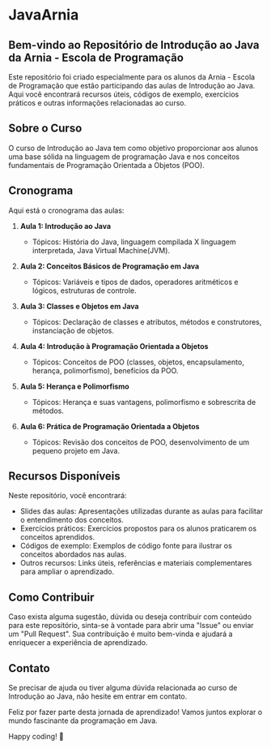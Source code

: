 # JavaArnia

## Bem-vindo ao Repositório de Introdução ao Java da Arnia - Escola de Programação

Este repositório foi criado especialmente para os alunos da Arnia - Escola de Programação que estão participando das aulas de Introdução ao Java. Aqui você encontrará recursos úteis, códigos de exemplo, exercícios práticos e outras informações relacionadas ao curso.

## Sobre o Curso

O curso de Introdução ao Java tem como objetivo proporcionar aos alunos uma base sólida na linguagem de programação Java e nos conceitos fundamentais de Programação Orientada a Objetos (POO).

## Cronograma

Aqui está o cronograma das aulas:

1. **Aula 1: Introdução ao Java**

   - Tópicos: História do Java, linguagem compilada X linguagem interpretada, Java Virtual Machine(JVM).

2. **Aula 2: Conceitos Básicos de Programação em Java**

   - Tópicos: Variáveis e tipos de dados, operadores aritméticos e lógicos, estruturas de controle.

4. **Aula 3: Classes e Objetos em Java**

   - Tópicos: Declaração de classes e atributos, métodos e construtores, instanciação de objetos.

3. **Aula 4: Introdução à Programação Orientada a Objetos**

   - Tópicos: Conceitos de POO (classes, objetos, encapsulamento, herança, polimorfismo), benefícios da POO.

5. **Aula 5: Herança e Polimorfismo**

   - Tópicos: Herança e suas vantagens, polimorfismo e sobrescrita de métodos.

6. **Aula 6: Prática de Programação Orientada a Objetos**

   - Tópicos: Revisão dos conceitos de POO, desenvolvimento de um pequeno projeto em Java.

## Recursos Disponíveis

Neste repositório, você encontrará:

- Slides das aulas: Apresentações utilizadas durante as aulas para facilitar o entendimento dos conceitos.
- Exercícios práticos: Exercícios propostos para os alunos praticarem os conceitos aprendidos.
- Códigos de exemplo: Exemplos de código fonte para ilustrar os conceitos abordados nas aulas.
- Outros recursos: Links úteis, referências e materiais complementares para ampliar o aprendizado.

## Como Contribuir

Caso exista alguma sugestão, dúvida ou deseja contribuir com conteúdo para este repositório, sinta-se à vontade para abrir uma "Issue" ou enviar um "Pull Request". Sua contribuição é muito bem-vinda e ajudará a enriquecer a experiência de aprendizado.

## Contato

Se precisar de ajuda ou tiver alguma dúvida relacionada ao curso de Introdução ao Java, não hesite em entrar em contato.

Feliz por fazer parte desta jornada de aprendizado! Vamos juntos explorar o mundo fascinante da programação em Java.

Happy coding! 🚀
